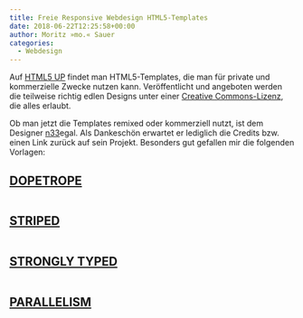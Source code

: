 ```yaml
---
title: Freie Responsive Webdesign HTML5-Templates
date: 2018-06-22T12:25:58+00:00
author: Moritz »mo.« Sauer
categories:
  - Webdesign
---
```

Auf <a href="http://html5up.net/">HTML5 UP</a> findet man HTML5-Templates, die man für private und kommerzielle Zwecke nutzen kann. Veröffentlicht und angeboten werden die teilweise richtig edlen Designs unter einer <a href="http://creativecommons.org/licenses/by/3.0/">Creative Commons-Lizenz</a>, die alles erlaubt.<!-- readmore -->

Ob man jetzt die Templates remixed oder kommerziell nutzt, ist dem Designer <a href="http://n33.co/">n33</a>egal. Als Dankeschön erwartet er lediglich die Credits bzw. einen Link zurück auf sein Projekt. Besonders gut gefallen mir die folgenden Vorlagen:
<h2 id="dopetrope"><a href="http://html5up.net/dopetrope/">DOPETROPE</a></h2>

<img src="{{ '/images/doptrope.jpg' | absolute_url }}" alt="">

<h2 id="striped"><a href="http://html5up.net/striped/">STRIPED</a></h2>

<img src="{{ '/images/striped.jpg' | absolute_url }}" alt="">

<h2 id="strongly-typed"><a href="http://html5up.net/strongly-typed/">STRONGLY TYPED</a></h2>

<img src="{{ '/images/strongly-typed.jpg' | absolute_url }}" alt="">

<h2 id="parallelism"><a href="http://html5up.net/parallelism/">PARALLELISM</a></h2>

<img src="{{ '/images/' | absolute_url }}paralllelism.jpg" alt="">

